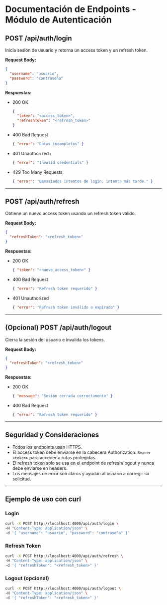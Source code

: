 # Documentación de Endpoints - Módulo de Autenticación

## POST /api/auth/login

Inicia sesión de usuario y retorna un access token y un refresh token.

**Request Body:**

```json
{
  "username": "usuario",
  "password": "contraseña"
}
```

**Respuestas:**

- 200 OK

  ```json
  {
    "token": "<access_token>",
    "refreshToken": "<refresh_token>"
  }
  ```

- 400 Bad Request

  ```json
  { "error": "Datos incompletos" }
  ```

- 401 Unauthorized+

  ```json
  { "error": "Invalid credentials" }
  ```

- 429 Too Many Requests

  ```json
  { "error": "Demasiados intentos de login, intenta más tarde." }
  ```

---

## POST /api/auth/refresh

Obtiene un nuevo access token usando un refresh token válido.

**Request Body:**

```json
{
  "refreshToken": "<refresh_token>"
}
```

**Respuestas:**

- 200 OK

  ```json
  { "token": "<nuevo_access_token>" }
  ```

- 400 Bad Request

  ```json
  { "error": "Refresh token requerido" }
  ```

- 401 Unauthorized

  ```json
  { "error": "Refresh token inválido o expirado" }
  ```

---

## (Opcional) POST /api/auth/logout

Cierra la sesión del usuario e invalida los tokens.

**Request Body:**

```json
{
  "refreshToken": "<refresh_token>"
}
```

**Respuestas:**

- 200 OK

  ```json
  { "message": "Sesión cerrada correctamente" }
  ```

- 400 Bad Request

  ```json
  { "error": "Refresh token requerido" }
  ```

---

## Seguridad y Consideraciones

- Todos los endpoints usan HTTPS.
- El access token debe enviarse en la cabecera Authorization: `Bearer <token>` para acceder a rutas protegidas.
- El refresh token solo se usa en el endpoint de refresh/logout y nunca debe enviarse en headers.
- Los mensajes de error son claros y ayudan al usuario a corregir su solicitud.

---

## Ejemplo de uso con curl

### Login

```bash
curl -X POST http://localhost:4000/api/auth/login \
-H "Content-Type: application/json" \
-d '{ "username": "usuario", "password": "contraseña" }'
```

### Refresh Token

```bash
curl -X POST http://localhost:4000/api/auth/refresh \
-H "Content-Type: application/json" \
-d '{ "refreshToken": "<refresh_token>" }'
```

### Logout (opcional)

```bash
curl -X POST http://localhost:4000/api/auth/logout \
-H "Content-Type: application/json" \
-d '{ "refreshToken": "<refresh_token>" }'
```
